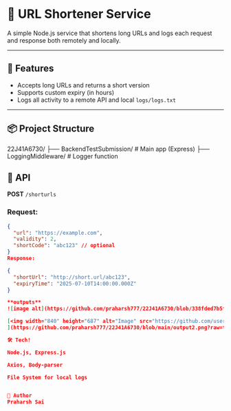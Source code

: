 # 🔗 URL Shortener Service

A simple Node.js service that shortens long URLs and logs each request and response both remotely and locally.

---

## 🚀 Features

- Accepts long URLs and returns a short version
- Supports custom expiry (in hours)
- Logs all activity to a remote API and local `logs/logs.txt`

---

## 📦 Project Structure

22J41A6730/
├── BackendTestSubmission/ # Main app (Express)
├── LoggingMiddleware/ # Logger function


## 📡 API

**POST** `/shorturls`

### Request:

```json
{
  "url": "https://example.com",
  "validity": 2,
  "shortCode": "abc123" // optional
}
Response:

{
  "shortUrl": "http://short.url/abc123",
  "expiryTime": "2025-07-10T14:00:00.000Z"
}

**outputs**
![image alt](https://github.com/praharsh777/22J41A6730/blob/338fded7b5f7e87e83e7450a7e633ba9accbdb46/output1.png?raw=true)

[<img width="840" height="687" alt="Image" src="https://github.com/user-attachments/assets/baa80861-5344-49cd-aaaa-a6159caf5fe5" />
](https://github.com/praharsh777/22J41A6730/blob/main/output2.png?raw=true)

🛠 Tech!

Node.js, Express.js

Axios, Body-parser

File System for local logs


👤 Author
Praharsh Sai

